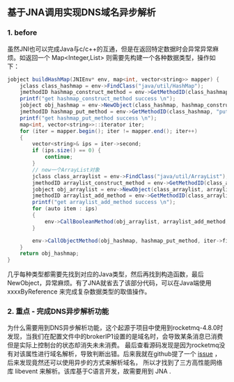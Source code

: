 ## 基于JNA调用实现DNS域名异步解析
### 1. before
虽然JNI也可以完成Java与c/c++的互通，但是在返回特定数据时会异常异常麻烦。如返回一个 Map<Integer,List<String>> 则需要先构建一个各种数据类型，操作如下：
``` java
jobject buildHashMap(JNIEnv* env, map<int, vector<string>> mapper) {
	jclass class_hashmap = env->FindClass("java/util/HashMap");
	jmethodID hashmap_construct_method = env->GetMethodID(class_hashmap, "<init>", "()V");
	printf("get hashmap_construct_method success \n");
	jobject obj_hashmap = env->NewObject(class_hashmap, hashmap_construct_method);
	jmethodID hashmap_put_method = env->GetMethodID(class_hashmap, "put", "(Ljava/lang/Object;Ljava/lang/Object;)Ljava/lang/Object;");
	printf("get hashmap_put_method success \n");
	map<int, vector<string>>::iterator iter;
	for (iter = mapper.begin(); iter != mapper.end(); iter++)
	{
		vector<string>& ips = iter->second;
		if (ips.size() == 0) {
			continue;
		}
		// new一个ArrayList对象
		jclass class_arraylist = env->FindClass("java/util/ArrayList");
		jmethodID arraylist_construct_method = env->GetMethodID(class_arraylist, "<init>", "()V");
		jobject obj_arraylist = env->NewObject(class_arraylist, arraylist_construct_method, "");
		jmethodID arraylist_add_method = env->GetMethodID(class_arraylist, "add", "(Ljava/lang/Object;)Z");
		printf("get arraylist_add_method success \n");
		for (auto item : ips)
		{
			env->CallBooleanMethod(obj_arraylist, arraylist_add_method, item);
		}

		env->CallObjectMethod(obj_hashmap, hashmap_put_method, iter->first, obj_arraylist);
	}
	return obj_hashmap;
}
```
几乎每种类型都需要先找到对应的Java类型，然后再找到构造函数，最后NewObject，异常麻烦。有了JNA就省去了该部分代码，可以在Java端使用 xxxxByReference 
来完成复杂数据类型的取值操作。

### 2. 重点 - 完成DNS异步解析功能
为什么需要用到DNS异步解析功能，这个起源于项目中使用到rocketmq-4.8.0时发现，当我们在配置文件中的brokerIP1设置的是域名时，会导致某条消息已消费但是实际上控制台的状态却消失未未消费。
最后查看源码发现是因为rocketmq没有对该属性进行域名解析，导致判断出错。后来我就在github提了一个 [issue](https://github.com/apache/rocketmq/issues/2697) ，后来发现竟然还可以使用异步的方式来解析域名，
所以才找到了三方高性能网络库 libevent 来解析。该库基于C语言开发，故需要用到 JNA . 
